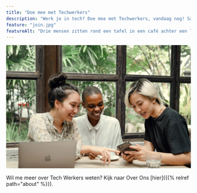 ```yaml
---
title: "Doe mee met Techwerkers"
description: "Werk je in tech? Doe mee met Techwerkers, vandaag nog! Samen sta je sterker."
feature: "join.jpg"
featureAlt: "Drie mensen zitten rond een tafel in een café achter een laptop, lachend en wijzend naar een mobiele telefoon. Afbeelding van Ketut Subiyanto op Pexels."
---
```


![Drie mensen zitten rond een tafel in een café achter een laptop, samen lachend, en wijzen naar een mobiele telefoon. Afbeelding door Ketut Subiyanto op Pexels.](join.jpg)

Wil me meer over Tech Werkers weten? Kijk naar Over Ons [hier]({{% relref path="about" %}}).
